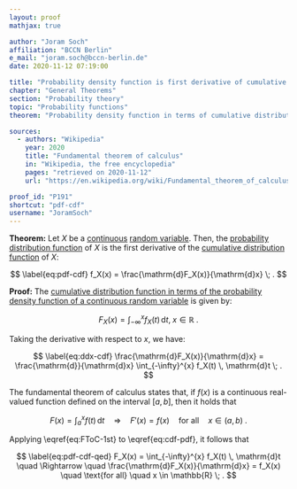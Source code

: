 ```yaml
---
layout: proof
mathjax: true

author: "Joram Soch"
affiliation: "BCCN Berlin"
e_mail: "joram.soch@bccn-berlin.de"
date: 2020-11-12 07:19:00

title: "Probability density function is first derivative of cumulative distribution function"
chapter: "General Theorems"
section: "Probability theory"
topic: "Probability functions"
theorem: "Probability density function in terms of cumulative distribution function"

sources:
  - authors: "Wikipedia"
    year: 2020
    title: "Fundamental theorem of calculus"
    in: "Wikipedia, the free encyclopedia"
    pages: "retrieved on 2020-11-12"
    url: "https://en.wikipedia.org/wiki/Fundamental_theorem_of_calculus#Formal_statements"

proof_id: "P191"
shortcut: "pdf-cdf"
username: "JoramSoch"
---
```



**Theorem:** Let $X$ be a [continuous](/D/rvar-disc) [random variable](/D/rvar). Then, the [probability distribution function](/D/pdf) of $X$ is the first derivative of the [cumulative distribution function](/D/cdf) of $X$:

$$ \label{eq:pdf-cdf}
f_X(x) = \frac{\mathrm{d}F_X(x)}{\mathrm{d}x} \; .
$$


**Proof:** The [cumulative distribution function in terms of the probability density function of a continuous random variable](/P/cdf-pdf) is given by:

$$ \label{eq:cdf-pdf}
F_X(x) = \int_{-\infty}^{x} f_X(t) \, \mathrm{d}t, \; x \in \mathbb{R} \; .
$$

Taking the derivative with respect to $x$, we have:

$$ \label{eq:ddx-cdf}
\frac{\mathrm{d}F_X(x)}{\mathrm{d}x} = \frac{\mathrm{d}}{\mathrm{d}x} \int_{-\infty}^{x} f_X(t) \, \mathrm{d}t \; .
$$

The fundamental theorem of calculus states that, if $f(x)$ is a continuous real-valued function defined on the interval $[a,b]$, then it holds that

$$ \label{eq:FToC-1st}
F(x) = \int_{a}^{x} f(t) \, \mathrm{d}t \quad \Rightarrow \quad F'(x) = f(x) \quad \text{for all} \quad x \in (a,b) \; .
$$

Applying \eqref{eq:FToC-1st} to \eqref{eq:cdf-pdf}, it follows that

$$ \label{eq:pdf-cdf-qed}
F_X(x) = \int_{-\infty}^{x} f_X(t) \, \mathrm{d}t \quad \Rightarrow \quad \frac{\mathrm{d}F_X(x)}{\mathrm{d}x} = f_X(x) \quad \text{for all} \quad x \in \mathbb{R} \; .
$$